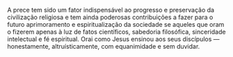 ﻿A prece tem sido um fator indispensável ao progresso e preservação da civilização religiosa e tem ainda poderosas contribuições a fazer para o futuro aprimoramento e espiritualização da sociedade se aqueles que oram o fizerem apenas à luz de fatos científicos, sabedoria filosófica, sinceridade intelectual e fé espiritual. Orai como Jesus ensinou aos seus discípulos — honestamente, altruísticamente, com equanimidade e sem duvidar.